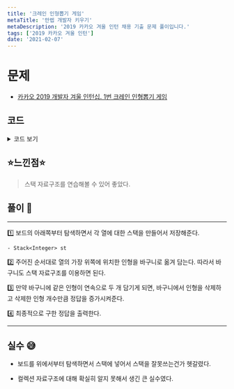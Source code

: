 ```yaml
---
title: '크레인 인형뽑기 게임'
metaTitle: '만렙 개발자 키우기'
metaDescription: '2019 카카오 겨울 인턴 채용 기출 문제 풀이입니다.'
tags: ['2019 카카오 겨울 인턴']
date: '2021-02-07'
---
```


# 문제
- [카카오 2019 개발자 겨울 인턴십. 1번 크레인 인형뽑기 게임](https://programmers.co.kr/learn/courses/30/lessons/64061?language=java)

## 코드

<details><summary> 코드 보기 </summary>

``` java
import java.util.Scanner;
import java.util.Stack;

public class intern20191 {
    public static void main(String[] args) {
        Scanner sc = new Scanner(System.in);
        int n = sc.nextInt(), m = sc.nextInt();
        int [][] board = new int[n][n];
        for (int i = 0; i < n; i++) {
            for (int j = 0; j < n; j++) {
                board[i][j] = sc.nextInt();
            }
        }
        int moves[] = new int[m];
        for (int i = 0; i < m; i++) {
            moves[i] = sc.nextInt();
        }
        Solution solution = new Solution();
        System.out.println(solution.solution(board, moves));
    }
}

class Solution {
    public int solution(int[][] board, int[] moves) {
        int answer = 0, n = board.length, m = moves.length;
        Stack<Integer> bucket = new Stack<>();
        Stack<Integer> st[] = new Stack[n + 1];
        for (int i = 1; i <= n; i++) {
            st[i] = new Stack<>();
        }
        for (int i = n - 1; i >= 0; --i) {
            for (int j = 0; j < n; ++j) {
                if(board[i][j] != 0)
                    st[j + 1].push(board[i][j]);
            }
        }
        for (int i = 0; i < moves.length; i++) {
            int next = moves[i];
            if(st[next].isEmpty()) continue;
            int top = st[next].pop();
            if(!bucket.isEmpty() && bucket.peek() == top) {
                bucket.pop();
                answer += 2;
            }
            else bucket.add(top);
        }
        return answer;
    }
}
```

</details>

## ⭐️느낀점⭐️
> 스택 자료구조를 연습해볼 수 있어 좋았다.

## 풀이 📣
<hr/>

1️⃣ 보드의 아래쪽부터 탐색하면서 각 열에 대한 스택을 만들어서 저장해준다.

    - Stack<Integer> st

2️⃣ 주어진 순서대로 열의 가장 위쪽에 위치한 인형을 바구니로 옮겨 담는다. 따라서 바구니도 스택 자료구조를 이용하면 된다.


3️⃣ 만약 바구니에 같은 인형이 연속으로 두 개 담기게 되면, 바구니에서 인형을 삭제하고 삭제한 인형 개수만큼 정답을 증가시켜준다.


4️⃣ 최종적으로 구한 정답을 출력한다.

<hr/>

## 실수 😅
- 보드를 위에서부터 탐색하면서 스택에 넣어서 스택을 잘못쓰는건가 헷갈렸다.

- 컬렉션 자료구조에 대해 확실히 알지 못해서 생긴 큰 실수였다.
